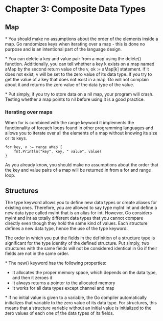 # Chapter 3: Composite Data Types

## Map
\* You should make no assumptions about the order of the elements inside a map. Go randomizes keys when iterating over a map - this is done no purpose and is an intentional part of the language design. 

\* You can delete a key and value pair from a map using the delete() function. Additionally, you can tell whether a key k exists on a map named aMap by the second return value of the v, ok := aMap[k] statement. If it does not exist, v will be set to the zero value of its data type. If you try to get the value of a key that does not exist in a map, Go will not complain about it and returns the zero value of the data type of the value. 

\* Put simply, if you try to store data on a nil map, your program will crash. Testing whether a map points to nil before using it is a good practice. 

### Iterating over maps
When for is combined with the range keyword it implements the functionality of foreach loops found in other programming languages and allows you to iterate over all the elements of a map without knowing its size or its keys. 

```
for key, v := range aMap {
    fmt.Println("key", key, " value", value)
}
```

As you already know, you should make no assumptions about the order that the key and value pairs of a map will be returned in from a for and range loop.

## Structures
The type keyword allows you to define new data types or create aliases for existing ones. Therefore, you are allowed to say type myInt int and define a new data type called myInt that is an alias for int. However, Go considers myInt and int as totally different data types that you cannot compare directly even though they hold the same kind of values. Each structure defines a new data type, hence the use of the type keyword. 

The order in which you put the fields in the definition of a structure type is significant for the type identity of the defined structure. Put simply, two structures with the same fields will not be considered identical in Go if their fields are not in the same order.

\* The new() keyword has the following properties: <br>
* It allocates the proper memory space, which depends on the data type, and then it zeroes it
* It always returns a pointer to the allocated memory
* It works for all data types except channel and map

\* If no initial value is given to a variable, the Go compiler automatically initializes that variable to the zero value of its data type. For structures, this means that a structure variable without an initial value is initialized to the zero values of each one of the data types of its fields.


